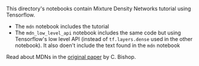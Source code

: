 This directory's notebooks contain Mixture Density Networks tutorial using Tensorflow.
* The `mdn` notebook includes the tutorial
* The `mdn_low_level_api` notebook includes the same code but using Tensorflow's low level API (instead of `tf.layers.dense` 
used in the other notebook). It also doen't include the text found in the `mdn` notebook

Read about MDNs in the [original paper](https://publications.aston.ac.uk/373/1/NCRG_94_004.pdf) by C. Bishop.
